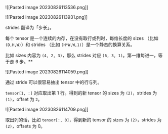 ![[Pasted image 20230826113536.png]]

![[Pasted image 20230826113931.png]]


strides 翻译为「步长」。

每个 tensor 是一个连续的内存，在没有取行或列时，每维长度的 sizes （比如 `(D,H,W)`）和 strides （比如 `(H*W,W,1)`）是一个静态的换算关系。

比如 sizes 内容为 `(4, 2, 3)`，那么 strides 对应 `(6, 3, 1)`。第一维每进一，等于走 6 步。**

![[Pasted image 20230826114059.png]]

通过 stride 可以很容易抽出 tensor 中的行与列。

`tensor[1, :]` 对应取出第 1 行。得到的新 tensor 的 sizes 为 `(2)`，strides 为 `(1)`，offset 为 `2`。

![[Pasted image 20230826114709.png]]

取出列的话，比如 `tensor[:, 0]`，得到新的 tensor 的 sizes 为 `(2)`，strides 为 `(2)`，offsets 为 0。
